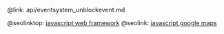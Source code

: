 @link: api/eventsystem_unblockevent.md

@seolinktop: [javascript web framework](https://webix.com)
@seolink: [javascript google maps](https://webix.com/widget/maps/)